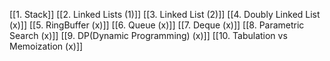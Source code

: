 [[1. Stack]]
[[2. Linked Lists (1)]]
[[3. Linked List (2)]]
[[4. Doubly Linked List (x)]]
[[5. RingBuffer (x)]]
[[6. Queue (x)]]
[[7. Deque (x)]]
[[8. Parametric Search (x)]]
[[9.  DP(Dynamic Programming) (x)]]
[[10. Tabulation vs Memoization (x)]]